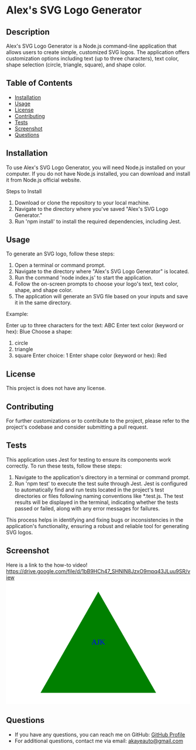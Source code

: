 # Alex's SVG Logo Generator

## Description
Alex's SVG Logo Generator is a Node.js command-line application that allows users to create simple, customized SVG logos. The application offers customization options including text (up to three characters), text color, shape selection (circle, triangle, square), and shape color.

## Table of Contents
- [Installation](#installation)
- [Usage](#usage)
- [License](#license)
- [Contributing](#contributing)
- [Tests](#tests)
- [Screenshot](#screenshot)
- [Questions](#questions)

## Installation
To use Alex's SVG Logo Generator, you will need Node.js installed on your computer. If you do not have Node.js installed, you can download and install it from Node.js official website.  

Steps to Install
1. Download or clone the repository to your local machine.
2. Navigate to the directory where you've saved "Alex's SVG Logo Generator."
3. Run 'npm install' to install the required dependencies, including Jest.

## Usage
To generate an SVG logo, follow these steps:

1. Open a terminal or command prompt.
2. Navigate to the directory where "Alex's SVG Logo Generator" is located.
3. Run the command 'node index.js' to start the application.
4. Follow the on-screen prompts to choose your logo's text, text color, shape, and shape color.
5. The application will generate an SVG file based on your inputs and save it in the same directory.

Example:

Enter up to three characters for the text: ABC
Enter text color (keyword or hex): Blue
Choose a shape:
1) circle
2) triangle
3) square
Enter choice: 1
Enter shape color (keyword or hex): Red


## License

This project is does not have any license. 


## Contributing
For further customizations or to contribute to the project, please refer to the project's codebase and consider submitting a pull request.

## Tests
This application uses Jest for testing to ensure its components work correctly. To run these tests, follow these steps:
1. Navigate to the application's directory in a terminal or command prompt.
2. Run 'npm test' to execute the test suite through Jest.
Jest is configured to automatically find and run tests located in the project's test directories or files following naming conventions like *.test.js. The test results will be displayed in the terminal, indicating whether the tests passed or failed, along with any error messages for failures.

This process helps in identifying and fixing bugs or inconsistencies in the application's functionality, ensuring a robust and reliable tool for generating SVG logos.
## Screenshot

Here is  a link to the how-to video!
https://drive.google.com/file/d/1bB9HCh47_SHNlN8JzxO9mpq43JLuu9SR/view
![Screenshot](./logo.svg)

## Questions
- If you have any questions, you can reach me on GitHub: <a href="https://github.com/akayer19" target="_blank">GitHub Profile</a>
- For additional questions, contact me via email: akayeauto@gmail.com
    